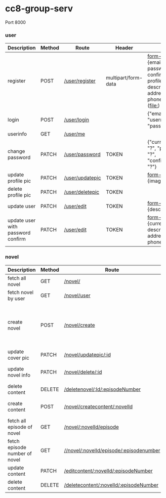 # cc8-group-serv

Port 8000

### user
| Description | Method | Route | Header | Body | Status |
|---|---|---|---|---|---|
| register | POST | [/user/register]() | multipart/form-data | [form-data]() ([text:]()) {email, username, password, confirmPassword, profileImg, description, address, phoneNumber} / ([file:]()) {image} | WIP (error if no file chosen) |
| login | POST | [/user/login]() | | {"email": "?", "username": "?", "password": "?"} | done |
| userinfo | GET | [/user/me]() | | | done |
| change password | PATCH | [/user/password]() | TOKEN | {"currentPassword": "?", "password": "?", "confirmPassword": "?"} | done |
| update profile pic | PATCH | [/user/updatepic]() | TOKEN | [form-data]() [file:]() {image} | done |
| delete profile pic | PATCH | [/user/deletepic]() | TOKEN | | done |
| update user | PATCH | [/user/edit]() | TOKEN | [form-data]() [text:]() {description} | done |
| update user with password confirm | PATCH | [/user/edit]() | TOKEN | [form-data]() [text:]() {currentPassword, description, address, phoneNumber} |  WIP |

### novel
| Description | Method | Route | Header | Body | Status |
|---|---|---|---|---|---|
| fetch all novel | GET | [/novel/]() | | | done |
| fetch novel by user | GET | [/novel/user]() | | | done |
| create novel | POST | [/novel/create]() | TOKEN | [form-data]() ([text:]()) {title, description, novelType, cover} / ([file:]()) {image} | WIP (error if no file chosen) |
| update cover pic | PATCH | [/novel/updatepic/:id]() | TOKEN | [form-data]() [file:]() {image} | done |
| update novel info | PATCH | [/novel/delete/:id]() | TOKEN | {title, description, novelType} | done |
| delete content | DELETE | [/deletenovel/:Id/:episodeNumber]() | TOKEN || done |
| create content | POST | [/novel/createcontent/:novelId]() | TOKEN | { episodeTitle, content} | done |
| fetch all episode of novel | GET | [/novel/:novelId/episode]() | | | done |
| fetch episode number of novel | GET | [//novel/:novelId/episode/:episodenumber]() | | | done |
| update content | PATCH | [/editcontent/:novelId/:episodeNumber]() | TOKEN | {episodeTitle, content} | done |
| delete content | DELETE | [/deletecontent/:novelId/:episodeNumber]() | TOKEN || done |


